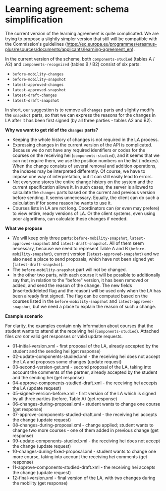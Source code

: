 Learning agreement: schema simplification
=========================================

The current version of the learning agreement is quite complicated. We are trying to propose a slightly simpler version that still will be compatible with the Commission's guidelines (https://ec.europa.eu/programmes/erasmus-plus/resources/documents/applicants/learning-agreement_en).

In the current version of the scheme, both `components-studied` (tables A / A2) and `components-recognized` (tables B / B2) consist of six parts:
- `before-mobility-changes`
- `before-mobility-snapshot`
- `latest-approved-changes`
- `latest-approved-snapshot`
- `latest-draft-changes`
- `latest-draft-snapshot`

In short, our suggestion is to remove all `changes` parts and slightly modify the `snapshot` parts, so that we can express the reasons for the changes in LA after it has been first signed (by all three parties - tables A2 and B2).

**Why we want to get rid of the `changes` parts?**

- Keeping the whole history of changes is not required in the LA process.
- Expressing changes in the current version of the API is complicated. Because we do not have any required identifiers or codes for the courses on the receiving hei (`components-studied`), and it seems that we can not require them, we use the position numbers on the list (indexes). When the change consists of several removal and addition operations, the indexes may be interpreted differently. Of course, we have to impose one way of interpretation, but it can still easily lead to errors.
- Not everyone stores the entire change history on the system and the current specification allows it. In such cases, the server is allowed to calculate the `changes` parts based on the current and previous version before sending. It seems unnecessary. Equally, the client can do such a calculation if for some reason he wants to use it.
- Courses lists in LA are not long. Coordinators can (or even may prefere) to view entire, ready versions of LA. Or the client systems, even using poor algorithms, can calculate these changes if needed.

**What we propose**

- We will keep only three parts: `before-mobility-snapshot`, `latest-approved-snapshot` and `latest-draft-snapshot`. All of them seem necessary, because we need to represent Table A and B (`before-mobility-snapshot`), current version (`latest-approved-snapshot`) and we also need a place to send proposals, which have not been signed yet (`latest-draft-snapshot`).
- The `before-mobility-snapshot` part will not be changed.
- In the other two parts, with each course it will be possible to additionally say that, in relation to the "before" version, it has been removed or added, and send the reason of the change. The new fields (inserted/deleted flag and the reason) will be used only when the LA has been already first signed. The flag can be computed based on the courses listed in the `before-mobility-snapshot` and `latest-approved-snapshot`, but we need a place to explain the reason of such a change. 

**Example scenario**

For clarity, the examples contain only information about courses that the student wants to attend at the receiving hei (`components-studied`). Attached files *are not* valid get responses or valid update requests.

* 01-initial-version.xml - first proposal of the LA, already accepted by the student and the sending hei (get response)
* 02-update-components-studied.xml - the receiving hei does not accept the LA and proposes some changes (update request)
* 03-second-version-get.xml - second proposal of the LA, taking into account the comments of the partner, already accepted by the student and the sending hei (get response)
* 04-approve-components-studied-draft.xml - the receiving hei accepts the LA (update request)
* 05-signed-version-before.xml - first version of the LA which is signed by all three parties (before, Table A) (get response)
* 06-changes-during-proposal.xml - student wants to change one course (get response)
* 07-approve-components-studied-draft.xml - the receiving hei accepts the change (update request)
* 08-changes-during-proposal.xml - change applied; student wants to change two more courses - one of them added in previous change (get response)
* 09-update-components-studied.xml  - the receiving hei does not accept the change (update request)
* 10-changes-during-fixed-proposal.xml - student wants to change one more course, taking into account the receiving hei comments (get response)
* 11-approve-components-studied-draft.xml - the receiving hei accepts the change (update request)
* 12-final-version.xml - final version of the LA, with two changes during the mobility (get response) 
